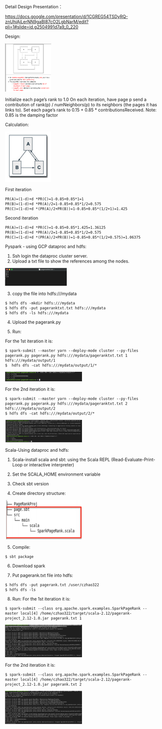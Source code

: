 Detail Design Presentation：

https://docs.google.com/presentation/d/1CGREG54TSDyRQ-znUhiAjLerNN9gaBI87cO2LgbNarM/edit?pli=1#slide=id.g2504991d7a9_0_220

Design:

<img src="https://github.com/ceciliazhao1/cloudcomputing/blob/main/spark/pagerank/img/4.png" width=30% height =30%>

Initialize each page’s rank to 1.0
On each iteration, have page p send a contribution of rank(p) / numNeighbors(p) to its neighbors (the pages it has links to).
Set each page’s rank to 0.15 + 0.85 * contributionsReceived.
Note:
0.85 is the damping factor

Calculation:

<img src="https://github.com/ceciliazhao1/cloudcomputing/blob/main/spark/pagerank/img/10.png" width=30% height =30%>

First iteration
```
PR(A)=(1-d)+d *PR(C)=1-0.85+0.85*1=1
PR(B)=(1-d)+d *PR(A)/2=1-0.85+0.85*1/2=0.575
PR(C)=(1-d)+d *(PR(A)/2+PR(B))=1-0.85+0.85*(1/2+1)=1.425
```
Second iteration
```
PR(A)=(1-d)+d *PR(C)=1-0.85+0.85*1.425=1.36125
PR(B)=(1-d)+d *PR(A)/2=1-0.85+0.85*1/2=0.575
PR(C)=(1-d)+d *(PR(A)/2+PR(B))=1-0.85+0.85*(1/2+0.575)=1.06375
```

Pyspark - using GCP dataproc and hdfs:
1. Ssh login the dataproc cluster server.
2. Upload a txt file to show the references among the nodes.

<img src="https://github.com/ceciliazhao1/cloudcomputing/blob/main/spark/pagerank/img/5.png" width=40% height =40%>

3. copy the file into hdfs:///mydata
```
$ hdfs dfs -mkdir hdfs:///mydata
$ hdfs dfs -put pageranktxt.txt hdfs:///mydata
$ hdfs dfs -ls hdfs:///mydata
```
4. Upload the pagerank.py

5. Run:

For the 1st iteration it is:
```
$ spark-submit --master yarn --deploy-mode cluster --py-files pagerank.py pagerank.py hdfs:///mydata/pageranktxt.txt 1 hdfs:///mydata/output/1
$  hdfs dfs -cat hdfs:///mydata/output/1/*
```

<img src="https://github.com/ceciliazhao1/cloudcomputing/blob/main/spark/pagerank/img/7.png" width=50% height =50%>

For the 2nd iteration it is:
```
$ spark-submit --master yarn --deploy-mode cluster --py-files pagerank.py pagerank.py hdfs:///mydata/pageranktxt.txt 2 hdfs:///mydata/output/2
$ hdfs dfs -cat hdfs:///mydata/output/2/*
```

<img src="https://github.com/ceciliazhao1/cloudcomputing/blob/main/spark/pagerank/img/6.png" width=50% height =50%>


Scala-Using dataproc and hdfs:

1. Scala-install scala and sbt:
using the Scala REPL (Read-Evaluate-Print-Loop or interactive interpreter)

2. Set the SCALA_HOME environment variable
3. Check sbt version

4. Create directory structure:

<img src="https://github.com/ceciliazhao1/cloudcomputing/blob/main/spark/pagerank/img/3.png" width=50% height =50%>

5. Compile:
```
$ sbt package
```
6. Download spark

7. Put pagerank.txt file into hdfs:
```
$ hdfs dfs -put pagerank.txt /user/czhao322
$ hdfs dfs -ls
```
8. Run:
For the 1st iteration it is:
```
$ spark-submit --class org.apache.spark.examples.SparkPageRank --master local[4] /home/czhao322/target/scala-2.12/pagerank-project_2.12-1.0.jar pagerank.txt 1
```

<img src="https://github.com/ceciliazhao1/cloudcomputing/blob/main/spark/pagerank/img/1.png" width=50% height =50%>

For the 2nd iteration it is:
```
$ spark-submit --class org.apache.spark.examples.SparkPageRank --master local[4] /home/czhao322/target/scala-2.12/pagerank-project_2.12-1.0.jar pagerank.txt 2
```

<img src="https://github.com/ceciliazhao1/cloudcomputing/blob/main/spark/pagerank/img/2.png" width=50% height =50%>







